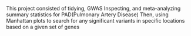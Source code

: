 This project consisted of tidying, GWAS Inspecting, and meta-analyzing summary statistics for PAD(Pulmonary Artery Disease)
Then, using Manhattan plots to search for any significant variants in specific locations based on a given set of genes

